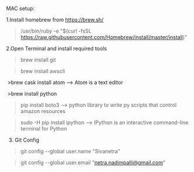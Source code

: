 MAC setup:

1.Install homebrew from https://brew.sh/

  >/usr/bin/ruby -e "$(curl -fsSL https://raw.githubusercontent.com/Homebrew/install/master/install)"

2.Open Terminal and install required tools

  >brew install git
  
  >brew install awscli
  
  >brew cask install atom --> Atom is a text editor
  
  >brew install python
  
  >pip install boto3  --> python library to write py scripts that control amazon resources
  
  >sudo -H pip install ipython --> IPython is an interactive command-line terminal for Python
  
3. Git Config

  >git config --global user.name "Sivanetra"
  
  >git config --global user.email "netra.nadimpalli@gmail.com"
